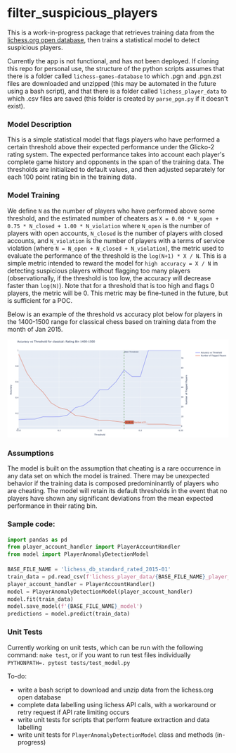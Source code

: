 # filter_suspicious_players

This is a work-in-progress package that retrieves training data from the [lichess.org open database](https://database.lichess.org/), then trains a statistical model to detect suspicious players.

Currently the app is not functional, and has not been deployed. If cloning this repo for personal use, the structure of the python scripts assumes that there is a folder called `lichess-games-database` to which .pgn and .pgn.zst files are downloaded and unzipped (this may be automated in the future using a bash script), and that there is a folder called `lichess_player_data` to which .csv files are saved (this folder is created by `parse_pgn.py` if it doesn't exist).

### Model Description
This is a simple statistical model that flags players who have performed a certain threshold above their expected performance under the Glicko-2 rating system. The expected performance takes into account each player's complete game history and opponents in the span of the training data. The thresholds are initialized to default values, and then adjusted separately for each 100 point rating bin in the training data.

### Model Training
We define `N` as the number of players who have performed above some threshold, and the estimated number of cheaters as `X = 0.00 * N_open + 0.75 * N_closed + 1.00 * N_violation` where `N_open` is the number of players with open accounts, `N_closed` is the number of players with closed accounts, and `N_violation` is the number of players with a terms of service violation (where `N = N_open + N_closed + N_violation`), the metric used to evaluate the performance of the threshold is the `log(N+1) * X / N`. This is a simple metric intended to reward the model for `high accuracy = X / N` in detecting suspicious players without flagging too many players (observationally, if the threshold is too low, the accuracy will decrease faster than `log(N)`). Note that for a threshold that is too high and flags 0 players, the metric will be 0. This metric may be fine-tuned in the future, but is sufficient for a POC.

Below is an example of the threshold vs accuracy plot below for players in the 1400-1500 range for classical chess based on training data from the month of Jan 2015.

![sample threshold vs accuracy plot](images/sample_model_threshold.png)

### Assumptions
The model is built on the assumption that cheating is a rare occurrence in any data set on which the model is trained. There may be unexpected behavior if the training data is composed predomininantly of players who are cheating. The model will retain its default thresholds in the event that no players have shown any significant deviations from the mean expected performance in their rating bin. 

### Sample code:
```python
import pandas as pd
from player_account_handler import PlayerAccountHandler
from model import PlayerAnomalyDetectionModel

BASE_FILE_NAME = 'lichess_db_standard_rated_2015-01'
train_data = pd.read_csv(f'lichess_player_data/{BASE_FILE_NAME}_player_features.csv')
player_account_handler = PlayerAccountHandler()
model = PlayerAnomalyDetectionModel(player_account_handler)
model.fit(train_data)
model.save_model(f'{BASE_FILE_NAME}_model')
predictions = model.predict(train_data)
```

### Unit Tests
Currently working on unit tests, which can be run with the following command:
```make test```, or if you want to run test files individually ```PYTHONPATH=. pytest tests/test_model.py```

To-do:
- write a bash script to download and unzip data from the lichess.org open database
- complete data labelling using lichess API calls, with a workaround or retry request if API rate limiting occurs 
- write unit tests for scripts that perform feature extraction and data labelling
- write unit tests for `PlayerAnomalyDetectionModel` class and methods (in-progress)